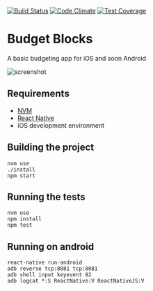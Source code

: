 [![Build Status](https://travis-ci.org/maximilianhurl/budget-blocks.svg?branch=master)](https://travis-ci.org/maximilianhurl/budget-blocks)
[![Code Climate](https://codeclimate.com/github/maximilianhurl/budget-blocks/badges/gpa.svg)](https://codeclimate.com/github/maximilianhurl/budget-blocks)
[![Test Coverage](https://codeclimate.com/github/maximilianhurl/budget-blocks/badges/coverage.svg)](https://codeclimate.com/github/maximilianhurl/budget-blocks/coverage)

# Budget Blocks

A basic budgeting app for iOS and soon Android

![screenshot](https://raw.githubusercontent.com/maximilianhurl/budget-blocks/master/assets/screenshot.png)

## Requirements

- [NVM](https://github.com/creationix/nvm)
- [React Native](https://facebook.github.io/react-native/docs/getting-started.html#conten)
- iOS development environment


## Building the project

    nvm use
    ./install
    npm start


## Running the tests

    nvm use
    npm install
    npm test


## Running on android

    react-native run-android
    adb reverse tcp:8081 tcp:8081
    adb shell input keyevent 82
    adb logcat *:S ReactNative:V ReactNativeJS:V